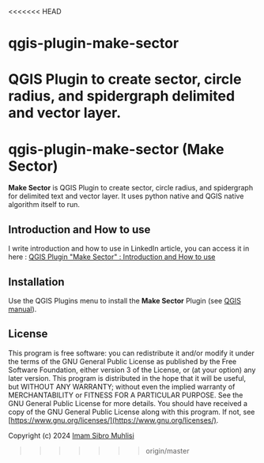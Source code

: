 <<<<<<< HEAD
# qgis-plugin-make-sector
QGIS Plugin to create sector, circle radius, and spidergraph delimited and vector layer.
=======
# qgis-plugin-make-sector (Make Sector)
**Make Sector** is QGIS Plugin to create sector, circle radius, and spidergraph for delimited text and vector layer. It uses python native and QGIS native algorithm itself to run.

## Introduction and How to use

I write introduction and how to use in LinkedIn article, you can access it in here : [QGIS Plugin "Make Sector" : Introduction and How to use](https://www.linkedin.com/pulse/qgis-plugin-make-sector-introduction-how-use-imam-sibro-muhlisi-rp1wc)

## Installation

Use the QGIS Plugins menu to install the **Make Sector** Plugin (see [QGIS manual](https://docs.qgis.org/3.34/en/docs/training_manual/qgis_plugins/fetching_plugins.html)).

## License

This program is free software: you can redistribute it and/or modify it under the terms of the GNU General Public License as published by the Free Software Foundation, either version 3 of the License, or (at your option) any later version.
This program is distributed in the hope that it will be useful, but WITHOUT ANY WARRANTY; without even the implied warranty of MERCHANTABILITY or FITNESS FOR A PARTICULAR PURPOSE. See the GNU General Public License for more details.
You should have received a copy of the GNU General Public License along with this program. If not, see [https://www.gnu.org/licenses/](https://www.gnu.org/licenses/).



Copyright (c) 2024 [Imam Sibro Muhlisi](https://www.linkedin.com/in/imam-sibro-muhlisi/)
>>>>>>> origin/master
